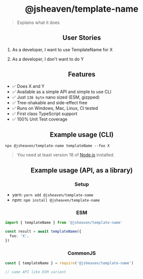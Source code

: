 <h1 align="center">@jsheaven/template-name</h1>

> Explains what it does

<h2 align="center">User Stories</h2>

1. As a developer, I want to use TemplateName for X

2. As a developer, I don't want to do Y

<h2 align="center">Features</h2>

- ✅ Does X and Y
- ✅ Available as a simple API and simple to use CLI
- ✅ Just `136 byte` nano sized (ESM, gizpped)
- ✅ Tree-shakable and side-effect free
- ✅ Runs on Windows, Mac, Linux, CI tested
- ✅ First class TypeScript support
- ✅ 100% Unit Test coverage

<h2 align="center">Example usage (CLI)</h2>

`npx @jsheaven/template-name templateName --foo X`

> You need at least version 18 of [Node.js](https://www.nodejs.org) installed.

<h2 align="center">Example usage (API, as a library)</h2>

<h3 align="center">Setup</h3>

- yarn: `yarn add @jsheaven/template-name`
- npm: `npm install @jsheaven/template-name`

<h3 align="center">ESM</h3>

```ts
import { templateName } from '@jsheaven/template-name'

const result = await templateName({
  foo: 'X',
})
```

<h3 align="center">CommonJS</h3>

```ts
const { templateName } = require('@jsheaven/template-name')

// same API like ESM variant
```
